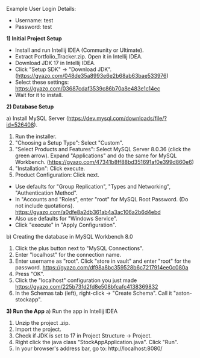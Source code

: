 Example User Login Details:
- Username: test
- Password: test


**1) Initial Project Setup**
- Install and run Intellij IDEA (Community or Ultimate).
- Extract Portfolio_Tracker.zip. Open it in Intellij IDEA.
- Download JDK 17 in Intellij IDEA.
- Click "Setup SDK" -> "Download JDK". (https://gyazo.com/048de35a8993e6e2b68ab63bae533976)
- Select these settings: https://gyazo.com/03687cdaf3539c86b70a8e483e1c14ec
- Wait for it to install.



**2) Database Setup**

a) Install MySQL Server (https://dev.mysql.com/downloads/file/?id=526408).
1) Run the installer.
2) "Choosing a Setup Type": Select "Custom".
3) "Select Products and Features": Select MySQL Server 8.0.36 (click the green arrow). Expand "Applications" and do the same for MySQL Workbench. (https://gyazo.com/47341b8ff88bd351691af0e399d860e6)
4) "Installation": Click execute.
5) Product Configuration: Click next.
- Use defaults for "Group Replication", "Types and Networking", "Authentication Method".
- In "Accounts and "Roles", enter "root" for MySQL Root Password. (Do not include quotations). https://gyazo.com/a0dfe8a2db361ab4a3ac106a2b6d4ebd
- Also use defaults for "Windows Service".
- Click "execute" in "Apply Configuration".


b) Creating the database in MySQL Workbench 8.0
1) Click the plus button next to "MySQL Connections".
2) Enter "localhost" for the connection name.
3) Enter username as "root". Click "store in vault" and enter "root" for the password. https://gyazo.com/df98a8bc359528b6c7217914ee0c080a
4) Press "OK".
5) Click the "localhost" configuration you just made https://gyazo.com/225b73fd2fd8e508bfcafc4138369832
6) In the Schemas tab (left), right-click -> "Create Schema". Call it "aston-stockapp".



**3) Run the App**
a) Run the app in Intellij IDEA
1) Unzip the project .zip.
2) Import the project.
3) Check if JDK is set to 17 in Project Structure -> Project.
4) Right click the java class "StockAppApplication.java". Click "Run".
5) In your browser's address bar, go to: http://localhost:8080/

